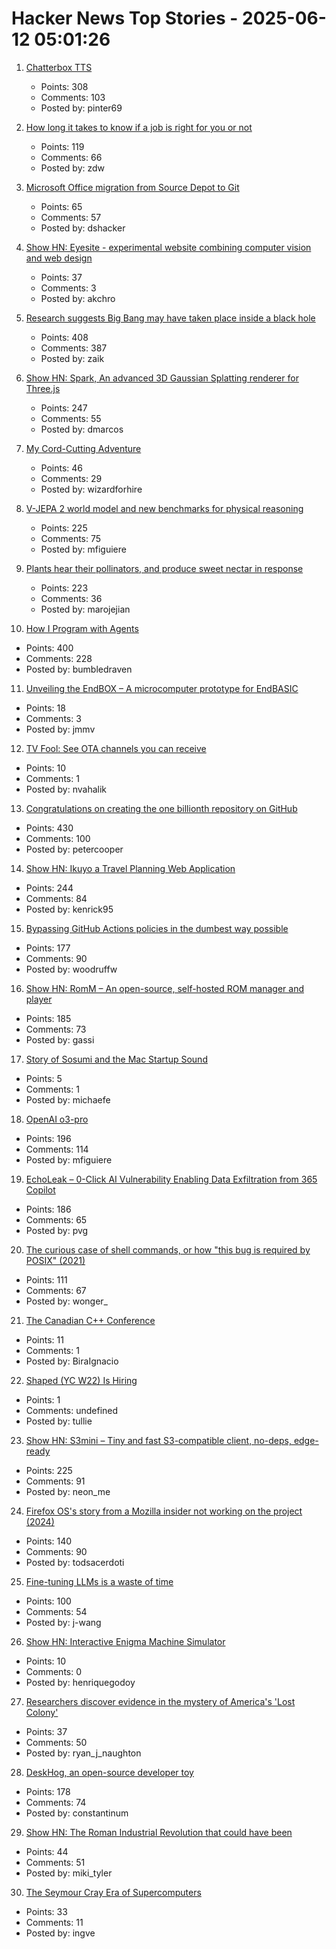 # Hacker News Top Stories - 2025-06-12 05:01:26

1. [Chatterbox TTS](https://github.com/resemble-ai/chatterbox)
   - Points: 308
   - Comments: 103
   - Posted by: pinter69

2. [How long it takes to know if a job is right for you or not](https://charity.wtf/2025/06/08/on-how-long-it-takes-to-know-if-a-job-is-right-for-you-or-not/)
   - Points: 119
   - Comments: 66
   - Posted by: zdw

3. [Microsoft Office migration from Source Depot to Git](https://danielsada.tech/blog/carreer-part-7-how-office-moved-to-git-and-i-loved-devex/)
   - Points: 65
   - Comments: 57
   - Posted by: dshacker

4. [Show HN: Eyesite - experimental website combining computer vision and web design](https://blog.andykhau.com/blog/eyesite)
   - Points: 37
   - Comments: 3
   - Posted by: akchro

5. [Research suggests Big Bang may have taken place inside a black hole](https://www.port.ac.uk/news-events-and-blogs/blogs/space-cosmology-and-the-universe/what-if-the-big-bang-wasnt-the-beginning-our-research-suggests-it-may-have-taken-place-inside-a-black-hole)
   - Points: 408
   - Comments: 387
   - Posted by: zaik

6. [Show HN: Spark, An advanced 3D Gaussian Splatting renderer for Three.js](https://sparkjs.dev/)
   - Points: 247
   - Comments: 55
   - Posted by: dmarcos

7. [My Cord-Cutting Adventure](http://brander.ca/cordcut/)
   - Points: 46
   - Comments: 29
   - Posted by: wizardforhire

8. [V-JEPA 2 world model and new benchmarks for physical reasoning](https://ai.meta.com/blog/v-jepa-2-world-model-benchmarks/)
   - Points: 225
   - Comments: 75
   - Posted by: mfiguiere

9. [Plants hear their pollinators, and produce sweet nectar in response](https://www.cbc.ca/listen/live-radio/1-51-quirks-and-quarks/clip/16150976-plants-hear-pollinators-produce-sweet-nectar-response)
   - Points: 223
   - Comments: 36
   - Posted by: marojejian

10. [How I Program with Agents](https://crawshaw.io/blog/programming-with-agents)
   - Points: 400
   - Comments: 228
   - Posted by: bumbledraven

11. [Unveiling the EndBOX – A microcomputer prototype for EndBASIC](https://www.endbasic.dev/2025/06/unveiling-the-endbox.html)
   - Points: 18
   - Comments: 3
   - Posted by: jmmv

12. [TV Fool: See OTA channels you can receive](https://www.tvfool.com/index.php?option=com_wrapper&Itemid=29)
   - Points: 10
   - Comments: 1
   - Posted by: nvahalik

13. [Congratulations on creating the one billionth repository on GitHub](https://github.com/AasishPokhrel/shit/issues/1)
   - Points: 430
   - Comments: 100
   - Posted by: petercooper

14. [Show HN: Ikuyo a Travel Planning Web Application](https://ikuyo.kenrick95.org/)
   - Points: 244
   - Comments: 84
   - Posted by: kenrick95

15. [Bypassing GitHub Actions policies in the dumbest way possible](https://blog.yossarian.net/2025/06/11/github-actions-policies-dumb-bypass)
   - Points: 177
   - Comments: 90
   - Posted by: woodruffw

16. [Show HN: RomM – An open-source, self-hosted ROM manager and player](https://github.com/rommapp/romm)
   - Points: 185
   - Comments: 73
   - Posted by: gassi

17. [Story of Sosumi and the Mac Startup Sound](https://reekes.net/sosumi-story-mac-startup-sound/)
   - Points: 5
   - Comments: 1
   - Posted by: michaefe

18. [OpenAI o3-pro](https://help.openai.com/en/articles/9624314-model-release-notes)
   - Points: 196
   - Comments: 114
   - Posted by: mfiguiere

19. [EchoLeak – 0-Click AI Vulnerability Enabling Data Exfiltration from 365 Copilot](https://www.aim.security/lp/aim-labs-echoleak-blogpost)
   - Points: 186
   - Comments: 65
   - Posted by: pvg

20. [The curious case of shell commands, or how "this bug is required by POSIX" (2021)](https://notes.volution.ro/v1/2021/01/notes/502e747f/)
   - Points: 111
   - Comments: 67
   - Posted by: wonger_

21. [The Canadian C++ Conference](https://cppnorth.ca/index.html)
   - Points: 11
   - Comments: 1
   - Posted by: BiraIgnacio

22. [Shaped (YC W22) Is Hiring](https://www.ycombinator.com/companies/shaped/jobs/qtQwxJO-head-of-engineering)
   - Points: 1
   - Comments: undefined
   - Posted by: tullie

23. [Show HN: S3mini – Tiny and fast S3-compatible client, no-deps, edge-ready](https://github.com/good-lly/s3mini)
   - Points: 225
   - Comments: 91
   - Posted by: neon_me

24. [Firefox OS's story from a Mozilla insider not working on the project (2024)](https://ludovic.hirlimann.net/2024/01/firefox-oss-story-from-mozila-insider.html)
   - Points: 140
   - Comments: 90
   - Posted by: todsacerdoti

25. [Fine-tuning LLMs is a waste of time](https://codinginterviewsmadesimple.substack.com/p/fine-tuning-llms-is-a-huge-waste)
   - Points: 100
   - Comments: 54
   - Posted by: j-wang

26. [Show HN: Interactive Enigma Machine Simulator](https://enigmasimulator.com)
   - Points: 10
   - Comments: 0
   - Posted by: henriquegodoy

27. [Researchers discover evidence in the mystery of America's 'Lost Colony'](https://www.foxnews.com/travel/mystery-americas-lost-colony-may-finally-solved-after-440-years-archaeologists-say)
   - Points: 37
   - Comments: 50
   - Posted by: ryan_j_naughton

28. [DeskHog, an open-source developer toy](https://posthog.com/deskhog)
   - Points: 178
   - Comments: 74
   - Posted by: constantinum

29. [Show HN: The Roman Industrial Revolution that could have been](https://thelydianstone.com/)
   - Points: 44
   - Comments: 51
   - Posted by: miki_tyler

30. [The Seymour Cray Era of Supercomputers](https://ztoz.blog/posts/cray-era-supercomputers/)
   - Points: 33
   - Comments: 11
   - Posted by: ingve

